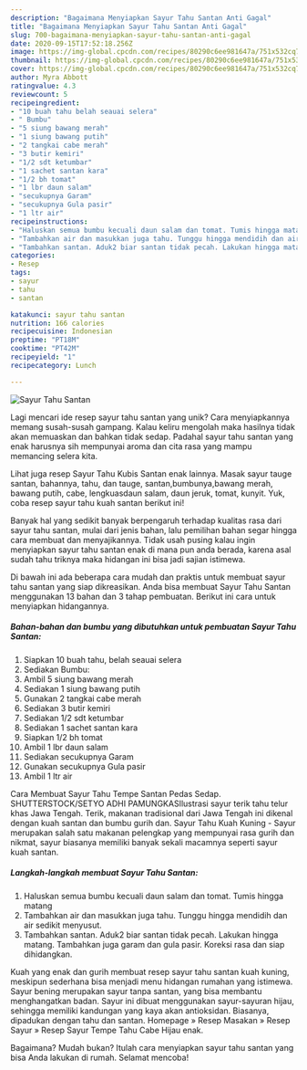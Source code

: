 ```yaml
---
description: "Bagaimana Menyiapkan Sayur Tahu Santan Anti Gagal"
title: "Bagaimana Menyiapkan Sayur Tahu Santan Anti Gagal"
slug: 700-bagaimana-menyiapkan-sayur-tahu-santan-anti-gagal
date: 2020-09-15T17:52:18.256Z
image: https://img-global.cpcdn.com/recipes/80290c6ee981647a/751x532cq70/sayur-tahu-santan-foto-resep-utama.jpg
thumbnail: https://img-global.cpcdn.com/recipes/80290c6ee981647a/751x532cq70/sayur-tahu-santan-foto-resep-utama.jpg
cover: https://img-global.cpcdn.com/recipes/80290c6ee981647a/751x532cq70/sayur-tahu-santan-foto-resep-utama.jpg
author: Myra Abbott
ratingvalue: 4.3
reviewcount: 5
recipeingredient:
- "10 buah tahu belah seauai selera"
- " Bumbu"
- "5 siung bawang merah"
- "1 siung bawang putih"
- "2 tangkai cabe merah"
- "3 butir kemiri"
- "1/2 sdt ketumbar"
- "1 sachet santan kara"
- "1/2 bh tomat"
- "1 lbr daun salam"
- "secukupnya Garam"
- "secukupnya Gula pasir"
- "1 ltr air"
recipeinstructions:
- "Haluskan semua bumbu kecuali daun salam dan tomat. Tumis hingga matang"
- "Tambahkan air dan masukkan juga tahu. Tunggu hingga mendidih dan air sedikit menyusut."
- "Tambahkan santan. Aduk2 biar santan tidak pecah. Lakukan hingga matang. Tambahkan juga garam dan gula pasir. Koreksi rasa dan siap dihidangkan."
categories:
- Resep
tags:
- sayur
- tahu
- santan

katakunci: sayur tahu santan 
nutrition: 166 calories
recipecuisine: Indonesian
preptime: "PT18M"
cooktime: "PT42M"
recipeyield: "1"
recipecategory: Lunch

---
```



![Sayur Tahu Santan](https://img-global.cpcdn.com/recipes/80290c6ee981647a/751x532cq70/sayur-tahu-santan-foto-resep-utama.jpg)

Lagi mencari ide resep sayur tahu santan yang unik? Cara menyiapkannya memang susah-susah gampang. Kalau keliru mengolah maka hasilnya tidak akan memuaskan dan bahkan tidak sedap. Padahal sayur tahu santan yang enak harusnya sih mempunyai aroma dan cita rasa yang mampu memancing selera kita.

Lihat juga resep Sayur Tahu Kubis Santan enak lainnya. Masak sayur tauge santan, bahannya, tahu, dan tauge, santan,bumbunya,bawang merah, bawang putih, cabe, lengkuasdaun salam, daun jeruk, tomat, kunyit. Yuk, coba resep sayur tahu kuah santan berikut ini!

Banyak hal yang sedikit banyak berpengaruh terhadap kualitas rasa dari sayur tahu santan, mulai dari jenis bahan, lalu pemilihan bahan segar hingga cara membuat dan menyajikannya. Tidak usah pusing kalau ingin menyiapkan sayur tahu santan enak di mana pun anda berada, karena asal sudah tahu triknya maka hidangan ini bisa jadi sajian istimewa.


Di bawah ini ada beberapa cara mudah dan praktis untuk membuat sayur tahu santan yang siap dikreasikan. Anda bisa membuat Sayur Tahu Santan menggunakan 13 bahan dan 3 tahap pembuatan. Berikut ini cara untuk menyiapkan hidangannya.

<!--inarticleads1-->

##### Bahan-bahan dan bumbu yang dibutuhkan untuk pembuatan Sayur Tahu Santan:

1. Siapkan 10 buah tahu, belah seauai selera
1. Sediakan  Bumbu:
1. Ambil 5 siung bawang merah
1. Sediakan 1 siung bawang putih
1. Gunakan 2 tangkai cabe merah
1. Sediakan 3 butir kemiri
1. Sediakan 1/2 sdt ketumbar
1. Sediakan 1 sachet santan kara
1. Siapkan 1/2 bh tomat
1. Ambil 1 lbr daun salam
1. Sediakan secukupnya Garam
1. Gunakan secukupnya Gula pasir
1. Ambil 1 ltr air


Cara Membuat Sayur Tahu Tempe Santan Pedas Sedap. SHUTTERSTOCK/SETYO ADHI PAMUNGKASIlustrasi sayur terik tahu telur khas Jawa Tengah. Terik, makanan tradisional dari Jawa Tengah ini dikenal dengan kuah santan dan bumbu gurih dan. Sayur Tahu Kuah Kuning - Sayur merupakan salah satu makanan pelengkap yang mempunyai rasa gurih dan nikmat, sayur biasanya memiliki banyak sekali macamnya seperti sayur kuah santan. 

<!--inarticleads2-->

##### Langkah-langkah membuat Sayur Tahu Santan:

1. Haluskan semua bumbu kecuali daun salam dan tomat. Tumis hingga matang
1. Tambahkan air dan masukkan juga tahu. Tunggu hingga mendidih dan air sedikit menyusut.
1. Tambahkan santan. Aduk2 biar santan tidak pecah. Lakukan hingga matang. Tambahkan juga garam dan gula pasir. Koreksi rasa dan siap dihidangkan.


Kuah yang enak dan gurih membuat resep sayur tahu santan kuah kuning, meskipun sederhana bisa menjadi menu hidangan rumahan yang istimewa. Sayur bening merupakan sayur tanpa santan, yang bisa membantu menghangatkan badan. Sayur ini dibuat menggunakan sayur-sayuran hijau, sehingga memiliki kandungan yang kaya akan antioksidan. Biasanya, dipadukan dengan tahu dan santan. Homepage » Resep Masakan » Resep Sayur » Resep Sayur Tempe Tahu Cabe Hijau enak. 

Bagaimana? Mudah bukan? Itulah cara menyiapkan sayur tahu santan yang bisa Anda lakukan di rumah. Selamat mencoba!
